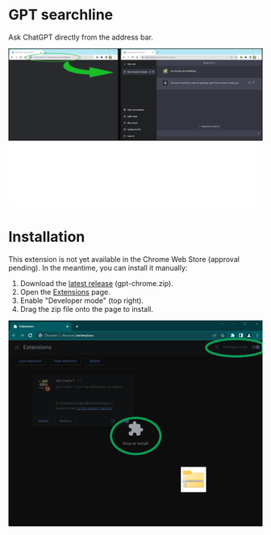 # GPT searchline

Ask ChatGPT directly from the address bar.

![](img/askchatgpt-screenshot-1280.png)


# Installation

This extension is not yet available in the Chrome Web Store (approval pending). In the meantime, you can install it manually:

1. Download the [latest release](https://github.com/IgorDuino/gpt-searchlin/releases/latest) (gpt-chrome.zip).
2. Open the [Extensions](chrome://extensions) page.
3. Enable "Developer mode" (top right).
4. Drag the zip file onto the page to install.

![](img/install.png)

